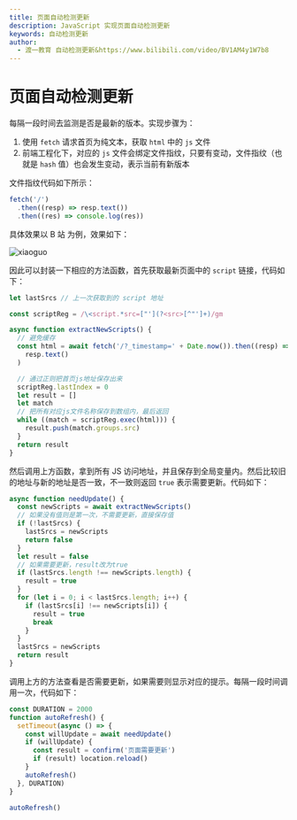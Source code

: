 ```yaml
---
title: 页面自动检测更新
description: JavaScript 实现页面自动检测更新
keywords: 自动检测更新
author:
  - 渡一教育 自动检测更新&https://www.bilibili.com/video/BV1AM4y1W7b8
---
```


# 页面自动检测更新

每隔一段时间去监测是否是最新的版本。实现步骤为：

1. 使用 `fetch` 请求首页为纯文本，获取 `html` 中的 `js` 文件
2. 前端工程化下，对应的 `js` 文件会绑定文件指纹，只要有变动，文件指纹（也就是 `hash` 值）也会发生变动，表示当前有新版本

文件指纹代码如下所示：

```js
fetch('/')
  .then((resp) => resp.text())
  .then((res) => console.log(res))
```

具体效果以 B 站 为例，效果如下：

![xiaoguo](https://pic.imgdb.cn/item/6533c458c458853aef6e35ff.jpg)

因此可以封装一下相应的方法函数，首先获取最新页面中的 `script` 链接，代码如下：

```js
let lastSrcs // 上一次获取到的 script 地址

const scriptReg = /\<script.*src=["'](?<src>[^"']+)/gm

async function extractNewScripts() {
  // 避免缓存
  const html = await fetch('/?_timestamp=' + Date.now()).then((resp) =>
    resp.text()
  )

  // 通过正则把首页js地址保存出来
  scriptReg.lastIndex = 0
  let result = []
  let match
  // 把所有对应js文件名称保存到数组内，最后返回
  while ((match = scriptReg.exec(html))) {
    result.push(match.groups.src)
  }
  return result
}
```

然后调用上方函数，拿到所有 JS 访问地址，并且保存到全局变量内。然后比较旧的地址与新的地址是否一致，不一致则返回 `true` 表示需要更新。代码如下：

```js
async function needUpdate() {
  const newScripts = await extractNewScripts()
  // 如果没有值则是第一次，不需要更新，直接保存值
  if (!lastSrcs) {
    lastSrcs = newScripts
    return false
  }
  let result = false
  // 如果需要更新，result改为true
  if (lastSrcs.length !== newScripts.length) {
    result = true
  }
  for (let i = 0; i < lastSrcs.length; i++) {
    if (lastSrcs[i] !== newScripts[i]) {
      result = true
      break
    }
  }
  lastSrcs = newScripts
  return result
}
```

调用上方的方法查看是否需要更新，如果需要则显示对应的提示。每隔一段时间调用一次，代码如下：

```js
const DURATION = 2000
function autoRefresh() {
  setTimeout(async () => {
    const willUpdate = await needUpdate()
    if (willUpdate) {
      const result = confirm('页面需要更新')
      if (result) location.reload()
    }
    autoRefresh()
  }, DURATION)
}

autoRefresh()
```
